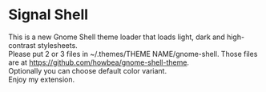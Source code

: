 # Signal Shell    
This is a new Gnome Shell theme loader that loads light, dark and high-contrast stylesheets.         
Please put 2 or 3 files in ~/.themes/THEME NAME/gnome-shell. Those files are at https://github.com/howbea/gnome-shell-theme.    
Optionally you can choose default color variant.    
Enjoy my extension.
